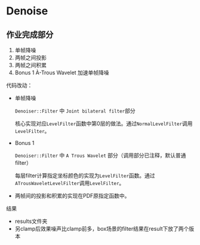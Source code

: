 # Denoise

## 作业完成部分

1. 单帧降噪
2. 两帧之间投影
3. 两帧之间积累
4. Bonus 1 À-Trous Wavelet 加速单帧降噪

代码改动：

- 单帧降噪

  `Denoiser::Filter` 中 `Joint bilateral filter`部分

  核心实现对应`LevelFilter`函数中第0层的做法。通过`NormalLevelFilter`调用`LevelFilter`。

- Bonus 1

  `Denoiser::Filter` 中 `A Trous Wavelet` 部分（调用部分已注释，默认普通filter）

  每层filter计算指定坐标颜色的实现为`LevelFilter`函数。通过`ATrousWaveletLevelFilter`调用`LevelFilter`。

- 两帧间的投影和积累的实现在PDF原指定函数中。

结果

- results文件夹
- 另clamp后效果噪声比clamp前多，box场景的filter结果在result下放了两个版本

